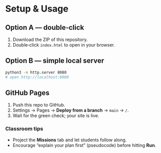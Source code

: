 # Setup & Usage

## Option A — double‑click

1. Download the ZIP of this repository.
2. Double‑click `index.html` to open in your browser.

## Option B — simple local server

```bash
python3 -m http.server 8080
# open http://localhost:8080
```

## GitHub Pages

1. Push this repo to GitHub.
2. Settings → Pages → **Deploy from a branch** → `main` → `/`.
3. Wait for the green check; your site is live.

### Classroom tips

- Project the **Missions** tab and let students follow along.
- Encourage “explain your plan first” (pseudocode) before hitting **Run**.